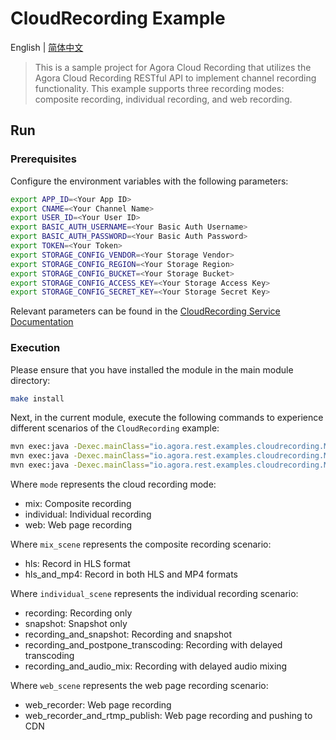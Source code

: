 # CloudRecording Example

English | [简体中文](./README_ZH.md)

> This is a sample project for Agora Cloud Recording that utilizes the Agora Cloud Recording RESTful API to implement channel recording functionality. This example supports three recording modes: composite recording, individual recording, and web recording.

## Run

### Prerequisites

Configure the environment variables with the following parameters:

```bash
export APP_ID=<Your App ID>
export CNAME=<Your Channel Name>
export USER_ID=<Your User ID>
export BASIC_AUTH_USERNAME=<Your Basic Auth Username>
export BASIC_AUTH_PASSWORD=<Your Basic Auth Password>
export TOKEN=<Your Token>
export STORAGE_CONFIG_VENDOR=<Your Storage Vendor>
export STORAGE_CONFIG_REGION=<Your Storage Region>
export STORAGE_CONFIG_BUCKET=<Your Storage Bucket>
export STORAGE_CONFIG_ACCESS_KEY=<Your Storage Access Key>
export STORAGE_CONFIG_SECRET_KEY=<Your Storage Secret Key>
```

Relevant parameters can be found in the [CloudRecording Service Documentation](../../agora-rest-client-core/src/main/java/io/agora/rest/services/cloudrecording/README.md)

### Execution

Please ensure that you have installed the module in the main module directory:

```bash
make install
```

Next, in the current module, execute the following commands to experience different scenarios of the `CloudRecording` example:

```bash
mvn exec:java -Dexec.mainClass="io.agora.rest.examples.cloudrecording.Main" -Dexec.args="--mode=mix --mix_scene=<scene>"
mvn exec:java -Dexec.mainClass="io.agora.rest.examples.cloudrecording.Main" -Dexec.args="--mode=individual --individual_scene=<scene>"
mvn exec:java -Dexec.mainClass="io.agora.rest.examples.cloudrecording.Main" -Dexec.args="--mode=web --web_scene=<scene>"
```

Where `mode` represents the cloud recording mode:

* mix: Composite recording
* individual: Individual recording
* web: Web page recording

Where `mix_scene` represents the composite recording scenario:

* hls: Record in HLS format
* hls_and_mp4: Record in both HLS and MP4 formats

Where `individual_scene` represents the individual recording scenario:

* recording: Recording only
* snapshot: Snapshot only
* recording_and_snapshot: Recording and snapshot
* recording_and_postpone_transcoding: Recording with delayed transcoding
* recording_and_audio_mix: Recording with delayed audio mixing

Where `web_scene` represents the web page recording scenario:

* web_recorder: Web page recording
* web_recorder_and_rtmp_publish: Web page recording and pushing to CDN
